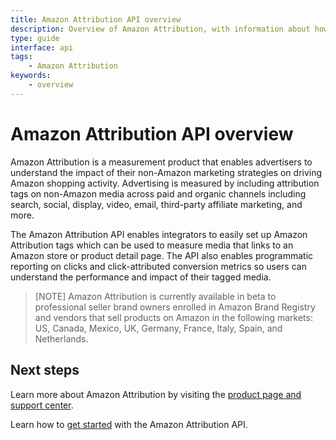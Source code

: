 ```yaml
---
title: Amazon Attribution API overview
description: Overview of Amazon Attribution, with information about how the API provides information about impact of advertisers' non-Amazon marketing strategies.
type: guide
interface: api
tags:
    - Amazon Attribution
keywords:
    - overview
---
```


# Amazon Attribution API overview

Amazon Attribution is a measurement product that enables advertisers to understand the impact of their non-Amazon marketing strategies on driving Amazon shopping activity. Advertising is measured by including attribution tags on non-Amazon media across paid and organic channels including search, social, display, video, email, third-party affiliate marketing, and more.

The Amazon Attribution API enables integrators to easily set up Amazon Attribution tags which can be used to measure media that links to an Amazon store or product detail page. The API also enables programmatic reporting on clicks and click-attributed conversion metrics so users can understand the performance and impact of their tagged media.

>[NOTE] Amazon Attribution is currently available in beta to professional seller brand owners enrolled in Amazon Brand Registry and vendors that sell products on Amazon in the following markets: US, Canada, Mexico, UK, Germany, France, Italy, Spain, and Netherlands.

## Next steps

Learn more about Amazon Attribution by visiting the [product page and support center](https://advertising.amazon.com/amazon-attribution).

Learn how to [get started](guides/amazon-attribution/get-started) with the Amazon Attribution API. 
